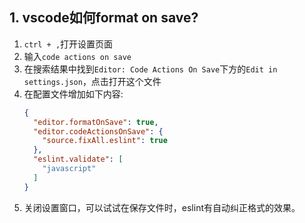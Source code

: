 ## 1. vscode如何format on save?

1. `ctrl + ,`打开设置页面
2. 输入`code actions on save`
3. 在搜索结果中找到`Editor: Code Actions On Save`下方的`Edit in settings.json`，点击打开这个文件
4. 在配置文件增加如下内容:
    ```json
    {
      "editor.formatOnSave": true,
      "editor.codeActionsOnSave": {
        "source.fixAll.eslint": true
      },
      "eslint.validate": [
        "javascript"
      ]
    }
    ```
5. 关闭设置窗口，可以试试在保存文件时，eslint有自动纠正格式的效果。